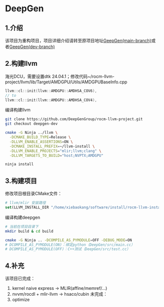 # DeepGen
## 1.介绍
该项目为重构项目，项目详细介绍请转至原项目地址[GeepGen(main-branch)](https://github.com/DeepGenGroup/DeepGen)或者[GeepGen(dev-branch)](https://github.com/DeepGenGroup/DeepGen/tree/dev_graph)

## 2.构建llvm
海光DCU，需要设置dtk 24.04.1；修改代码~/rocm-llvm-project/llvm/lib/Target/AMDGPU/Utils/AMDGPUBaseInfo.cpp
```c++
llvm::cl::init(llvm::AMDGPU::AMDHSA_COV6),
// to
llvm::cl::init(llvm::AMDGPU::AMDHSA_COV4),
```
编译构建llvm
```sh
git clone https://github.com/DeepGenGroup/rocm-llvm-project.git
git checkout deepgen-dev

cmake -G Ninja ../llvm \
  -DCMAKE_BUILD_TYPE=Release \
  -DLLVM_ENABLE_ASSERTIONS=ON \
  -DCMAKE_INSTALL_PREFIX=~/llvm-install \
  -DLLVM_ENABLE_PROJECTS="mlir;llvm;clang" \
  -DLLVM_TARGETS_TO_BUILD="host;NVPTX;AMDGPU"

ninja install
```

## 3.构建项目
修改项目根目录CMake文件：
```cmake
# llvm/mlir 安装路径
set(LLVM_INSTALL_DIR "/home/xiebaokang/software/install/rocm-llvm-install")
```
编译构建deepgen
```sh
# 当前在项目目录下
mkdir build & cd build

cmake -G Ninja .. -DCOMPILE_AS_PYMODULE=OFF -DEBUG_MODE=ON
# DCOMPILE_AS_PYMODULE(ON)：绑定python（DeepGen/src/main.cc）
# DCOMPILE_AS_PYMODULE(OFF)：C++测试（DeepGen/src/test.cc）
```

## 4.补充
该项目已完成：
1. kernel naive express -> MLIR(affine/memref/...)
2. nvvm/rocdl + mlir-llvm -> hsaco/cubin
未完成：
1. optimize